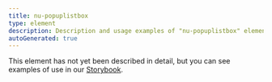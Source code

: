```yaml
---
title: nu-popuplistbox
type: element
description: Description and usage examples of "nu-popuplistbox" element.
autoGenerated: true
---
```


This element has not yet been described in detail, but you can see examples of use in our [Storybook](/storybook).